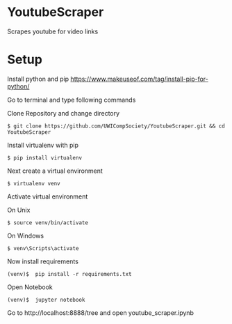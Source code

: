 # YoutubeScraper

Scrapes youtube for video links


# Setup

Install python and pip https://www.makeuseof.com/tag/install-pip-for-python/

Go to terminal and type following commands

Clone Repository and change directory
```
$ git clone https://github.com/UWICompSociety/YoutubeScraper.git && cd YoutubeScraper
```

Install virtualenv with pip
```
$ pip install virtualenv
```

Next create a virtual environment

```
$ virtualenv venv
```

Activate virtual environment

On Unix
```
$ source venv/bin/activate
```
On Windows
```
$ venv\Scripts\activate
```
Now install requirements

```
(venv)$  pip install -r requirements.txt
```
Open Notebook

```
(venv)$  jupyter notebook
```

Go to http://localhost:8888/tree and open youtube_scraper.ipynb
